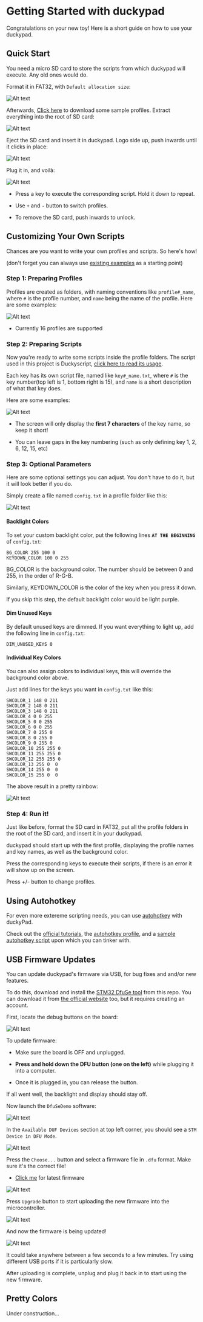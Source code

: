 # Getting Started with duckypad

Congratulations on your new toy! Here is a short guide on how to use your duckypad.

## Quick Start

You need a micro SD card to store the scripts from which duckypad will execute. Any old ones would do.

Format it in FAT32, with `Default allocation size`:

![Alt text](resources/pics/format.PNG)

Afterwards, [Click here](https://github.com/dekuNukem/duckypad/raw/master/sample_SD_card.zip) to download some sample profiles. Extract everything into the root of SD card:

![Alt text](resources/pics/sd_card.PNG)

Eject the SD card and insert it in duckypad. Logo side up, push inwards until it clicks in place:

![Alt text](resources/pics/sd_slot.jpg)

Plug it in, and voilà:

![Alt text](resources/pics/firefox_example.JPG)

* Press a key to execute the corresponding script. Hold it down to repeat.

* Use `+` and `-` button to switch profiles.

* To remove the SD card, push inwards to unlock.

## Customizing Your Own Scripts

Chances are you want to write your own profiles and scripts. So here's how! 

(don't forget you can always use [existing examples](https://github.com/dekuNukem/duckypad/raw/master/sample_SD_card.zip) as a starting point)

### Step 1: Preparing Profiles

Profiles are created as folders, with naming conventions like `profile#_name`, where `#` is the profile number, and `name` being the name of the profile. Here are some examples:

![Alt text](resources/pics/profile_examples.png)

* Currently 16 profiles are supported

### Step 2: Preparing Scripts

Now you're ready to write some scripts inside the profile folders. The script used in this project is Duckyscript, [click here to read its usage](https://github.com/hak5darren/USB-Rubber-Ducky/wiki/Duckyscript).

Each key has its own script file, named like `key#_name.txt`, where `#` is the key number(top left is 1, bottom right is 15), and `name` is a short description of what that key does. 

Here are some examples:

![Alt text](resources/pics/key_scripts.png)

* The screen will only display the **first 7 characters** of the key name, so keep it short!

* You can leave gaps in the key numbering (such as only defining key 1, 2, 6, 12, 15, etc)

### Step 3: Optional Parameters

Here are some optional settings you can adjust. You don't have to do it, but it will look better if you do.

Simply create a file named `config.txt` in a profile folder like this:

![Alt text](resources/pics/config.png)

#### Backlight Colors

To set your custom backlight color, put the following lines **`AT THE BEGINNING`** of `config.txt`:

```
BG_COLOR 255 100 0
KEYDOWN_COLOR 100 0 255
```

BG_COLOR is the background color. The number should be between 0 and 255, in the order of R-G-B.

Similarly, KEYDOWN_COLOR is the color of the key when you press it down.

If you skip this step, the default backlight color would be light purple.

#### Dim Unused Keys

By default unused keys are dimmed. If you want everything to light up, add the following line in `config.txt`:

```
DIM_UNUSED_KEYS 0
```

#### Individual Key Colors

You can also assign colors to individual keys, this will override the background color above.

Just add lines for the keys you want in `config.txt` like this:

```
SWCOLOR_1 148 0 211
SWCOLOR_2 148 0 211
SWCOLOR_3 148 0 211
SWCOLOR_4 0 0 255
SWCOLOR_5 0 0 255
SWCOLOR_6 0 0 255
SWCOLOR_7 0 255 0
SWCOLOR_8 0 255 0
SWCOLOR_9 0 255 0
SWCOLOR_10 255 255 0
SWCOLOR_11 255 255 0
SWCOLOR_12 255 255 0
SWCOLOR_13 255 0  0
SWCOLOR_14 255 0  0
SWCOLOR_15 255 0  0
```

The above result in a pretty rainbow:

![Alt text](resources/pics/rainbow.jpg)

### Step 4: Run it!

Just like before, format the SD card in FAT32, put all the profile folders in the root of the SD card, and insert it in your duckypad.

duckypad should start up with the first profile, displaying the profile names and key names, as well as the background color.

Press the corresponding keys to execute their scripts, if there is an error it will show up on the screen.

Press +/- button to change profiles.

## Using Autohotkey

For even more extereme scripting needs, you can use [autohotkey](https://www.autohotkey.com) with duckyPad.

Check out the [official tutorials](https://www.autohotkey.com/docs_1.0/Tutorial.htm), the [autohotkey profile](https://github.com/dekuNukem/duckypad/raw/master/sample_SD_card.zip), and a [sample autohotkey script](resources/duckypad_autohotkey_script.ahk) upon which you can tinker with. 

## USB Firmware Updates

You can update duckypad's firmware via USB, for bug fixes and and/or new features. 

To do this, download and install the [STM32 DfuSe tool](resources/en.stsw-stm32080_stm32_DfuSe.zip) from this repo. You can download it from [the official website](https://www.st.com/en/development-tools/stsw-stm32080.html) too, but it requires creating an account.

First, locate the debug buttons on the board:

![Alt text](resources/pics/buttons.jpg)

To update firmware:

* Make sure the board is OFF and unplugged.

* **Press and hold down the DFU button (one on the left)** while plugging it into a computer.

* Once it is plugged in, you can release the button.

If all went well, the backlight and display should stay off.

Now launch the `DfuSeDemo` software:

![Alt text](resources/pics/dfu_start.png)

In the `Available DUF Devices` section at top left corner, you should see a `STM Device in DFU Mode`.

![Alt text](resources/pics/dfu_available.png)

Press the `Choose...` button and select a firmware file in `.dfu` format. Make sure it's the correct file!

* [Click me](firmware/duckypad.dfu) for latest firmware

![Alt text](resources/pics/dfu_choose.png)

Press `Upgrade` button to start uploading the new firmware into the microcontroller.

![Alt text](resources/pics/dfu_upgrade.png)

And now the firmware is being updated!

![Alt text](resources/pics/dfu_uploading.png)

It could take anywhere between a few seconds to a few minutes. Try using different USB ports if it is particularly slow. 

After uploading is complete, unplug and plug it back in to start using the new firmware. 

## Pretty Colors

Under construction...
